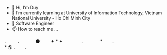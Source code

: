 - 👋 Hi, I’m Duy
- 🌱 I’m currently learning at University of Information Technology, Vietnam National University - Ho Chi Minh City
- 💞️ Software Engineer
- 📫 How to reach me ...

. 　　          .　　          　 🌑　　          ✦
    *        ✦ 　　　　.　　　　*　    　. 　　 　                   
             *            🌎    .          ‍ ‍ ‍ ‍ ‍ ‍ ‍ ‍. ‍
